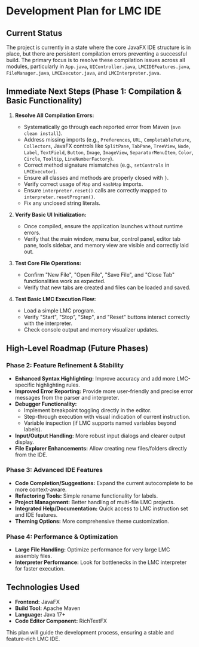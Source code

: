 # Development Plan for LMC IDE

## Current Status
The project is currently in a state where the core JavaFX IDE structure is in place, but there are persistent compilation errors preventing a successful build. The primary focus is to resolve these compilation issues across all modules, particularly in `App.java`, `UIController.java`, `LMCIDEFeatures.java`, `FileManager.java`, `LMCExecutor.java`, and `LMCInterpreter.java`.

## Immediate Next Steps (Phase 1: Compilation & Basic Functionality)

1.  **Resolve All Compilation Errors:**
    *   Systematically go through each reported error from Maven (`mvn clean install`).
    *   Address missing imports (e.g., `Preferences`, `URL`, `CompletableFuture`, `Collectors`, JavaFX controls like `SplitPane`, `TabPane`, `TreeView`, `Node`, `Label`, `TextField`, `Button`, `Image`, `ImageView`, `SeparatorMenuItem`, `Color`, `Circle`, `Tooltip`, `LineNumberFactory`).
    *   Correct method signature mismatches (e.g., `setControls` in `LMCExecutor`).
    *   Ensure all classes and methods are properly closed with `}`.
    *   Verify correct usage of `Map` and `HashMap` imports.
    *   Ensure `interpreter.reset()` calls are correctly mapped to `interpreter.resetProgram()`.
    *   Fix any unclosed string literals.

2.  **Verify Basic UI Initialization:**
    *   Once compiled, ensure the application launches without runtime errors.
    *   Verify that the main window, menu bar, control panel, editor tab pane, tools sidebar, and memory view are visible and correctly laid out.

3.  **Test Core File Operations:**
    *   Confirm "New File", "Open File", "Save File", and "Close Tab" functionalities work as expected.
    *   Verify that new tabs are created and files can be loaded and saved.

4.  **Test Basic LMC Execution Flow:**
    *   Load a simple LMC program.
    *   Verify "Start", "Stop", "Step", and "Reset" buttons interact correctly with the interpreter.
    *   Check console output and memory visualizer updates.

## High-Level Roadmap (Future Phases)

### Phase 2: Feature Refinement & Stability
*   **Enhanced Syntax Highlighting:** Improve accuracy and add more LMC-specific highlighting rules.
*   **Improved Error Reporting:** Provide more user-friendly and precise error messages from the parser and interpreter.
*   **Debugger Functionality:**
    *   Implement breakpoint toggling directly in the editor.
    *   Step-through execution with visual indication of current instruction.
    *   Variable inspection (if LMC supports named variables beyond labels).
*   **Input/Output Handling:** More robust input dialogs and clearer output display.
*   **File Explorer Enhancements:** Allow creating new files/folders directly from the IDE.

### Phase 3: Advanced IDE Features
*   **Code Completion/Suggestions:** Expand the current autocomplete to be more context-aware.
*   **Refactoring Tools:** Simple rename functionality for labels.
*   **Project Management:** Better handling of multi-file LMC projects.
*   **Integrated Help/Documentation:** Quick access to LMC instruction set and IDE features.
*   **Theming Options:** More comprehensive theme customization.

### Phase 4: Performance & Optimization
*   **Large File Handling:** Optimize performance for very large LMC assembly files.
*   **Interpreter Performance:** Look for bottlenecks in the LMC interpreter for faster execution.

## Technologies Used
*   **Frontend:** JavaFX
*   **Build Tool:** Apache Maven
*   **Language:** Java 17+
*   **Code Editor Component:** RichTextFX

This plan will guide the development process, ensuring a stable and feature-rich LMC IDE.